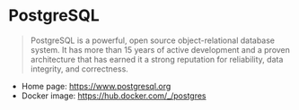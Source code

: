 # PostgreSQL

> PostgreSQL is a powerful, open source object-relational database system. It has more than 15 years of active development and a proven architecture that has earned it a strong reputation for reliability, data integrity, and correctness.

-   Home page: <https://www.postgresql.org>
-   Docker image: <https://hub.docker.com/_/postgres>
